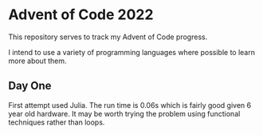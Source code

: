 # Advent of Code 2022
This repository serves to track my Advent of Code progress.

I intend to use a variety of programming languages where possible to learn more about them.

## Day One
First attempt used Julia. The run time is 0.06s which is fairly good given 6 year old hardware. It may be worth trying the problem using functional techniques rather than loops.
